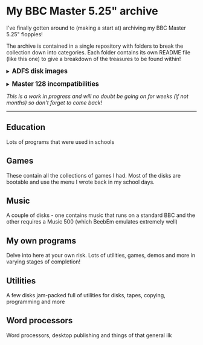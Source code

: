 # My BBC Master 5.25" archive
I've finally gotten around to (making a start at) archiving my BBC Master 5.25" floppies!

The archive is contained in a single repository with folders to break the collection down into categories. Each folder contains its own README file (like this one) to give a breakdown of the treasures to be found within!

<big><b><details><summary>ADFS disk images</summary></b></big>
  
Most of my disk images are ADFS as I could store a lot more per disk that way. For those not familiar with ADFS images, it is easily set up in BeebEm
```
Set the machine to being a Master 128 by selecting Hardware / BBC Model / BBC Master 128

To choose ADFS as your filing system you can do any of the following
- *ADFS
- A+BREAK
- *CO.FILE 13 (This is my preference as it sets ADFS as the dafault)

Similarly, to choose DFS you can do any of the following
- *DISC
- D+BREAK
- *CO.FILE 9
```
</details>

<big><b><details><summary>Master 128 incompatibilities</summary></b></big>

There are a small handful of archived games that don't work properly on the BBC Master but are stored on ADFS disk images regardless. Most of these will run but have messed up user-defined characters (because they're stored in a different location on the Master). A few won't run at all.
</details>

_This is a work in progress and will no doubt be going on for weeks (if not months) so don't forget to come back!_

---

## Education
Lots of programs that were used in schools
## Games
These contain all the collections of games I had. Most of the disks are bootable and use the menu I wrote back in my school days.
## Music
A couple of disks - one contains music that runs on a standard BBC and the other requires a Music 500 (which BeebEm emulates extremely well)
## My own programs
Delve into here at your own risk. Lots of utilities, games, demos and more in varying stages of completion!
## Utilities
A few disks jam-packed full of utilities for disks, tapes, copying, programming and more
## Word processors
Word processors, desktop publishing and things of that general ilk
